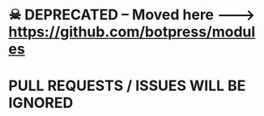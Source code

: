 # ☠ DEPRECATED – Moved here ---> https://github.com/botpress/modules

# PULL REQUESTS / ISSUES WILL BE IGNORED
